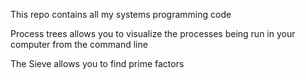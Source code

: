 This repo contains all my systems programming code

Process trees allows you to visualize the processes being run in your computer from the command line

The Sieve allows you to find prime factors
